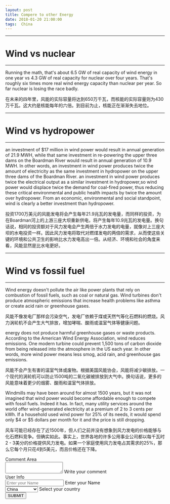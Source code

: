 ```yaml
---
layout: post
title: Compere to other Energy
date: 2018-01-20 21:00:00
tags:  China
---
```

<hr />
<h1 id="heading1">Wind vs nuclear</h1>
<hr />
<p>Running the math, that's about 6.5 GW of real capacity of wind energy in one year vs 4.3 GW of real capacity for nuclear over four years. That's roughly six times more real wind energy capacity than nuclear per year.  So far nuclear is losing the race badly.</p>
<p>在未来的四年里，风能的实际容量将达到650万千瓦，而核能的实际容量则为430万千瓦。这大约是核能每年的六倍。到目前为止，核能正在渐渐失去地位。</p>

<hr />
<h1 id="heading1">Wind vs hydropower</h1>
<hr />
<p>an investment of $17 million in wind power would result in annual generation of 21.9 MWH, while that same investment in re-powering the upper three dams on the Boardman River would result in annual generation of 10.9 MWH.  In other words, an investment in wind power produces twice the amount of electricity as the same investment in hydropower on the upper three dams of the Boardman River.
an investment in wind power produces twice the electrical output as a similar investment in hydropower,so wind power would displace twice the demand for coal-fired power, thus reducing these critical environmental and public health impacts by twice the amount over hydropower.  From an economic, environmental and social standpoint, wind is clearly a better investment than hydropower.</p>
<p>投资1700万美元的风能发电将会产生每年21.9兆瓦的发电量，而同样的投资，为在Boardman河上的上游三座大坝重新供电，将产生每年10.9兆瓦的发电量。换句话说，相同的投资额对于风力发电会产生两倍于水力发电的电量，就像对上三座大坝的水电投资一样。因此风力发电将取代对燃煤发电的两倍的需求，从而使这些关键的环境和公共卫生的影响比水力发电高出一倍。从经济、环境和社会的角度来看，风能显然是比水电更好。</p>


<hr />
<h1 id="heading1">Wind vs fossil fuel</h1>
<hr />
<p>Wind energy doesn't pollute the air like power plants that rely on combustion of fossil fuels, such as coal or natural gas. Wind turbines don't produce atmospheric emissions that increase health problems like asthma or create acid rain or greenhouse gases.</p>
<p>风能不像发电厂那样会污染空气，发电厂依赖于煤或天然气等化石燃料的燃烧。风力涡轮机不会产生大气排放，增加哮喘、酸雨或温室气体等健康问题。</p>
<p> energy does not produce harmful greenhouse gases or waste products. According to the American Wind Energy Association, wind reduces emissions. One modern turbine could prevent 1,500 tons of carbon dioxide from being released into the atmosphere in the US each year.  In other words, more wind power means less smog, acid rain, and greenhouse gas emissions.</p>
<p>风能不会产生有害的温室气体或废物。根据美国风能协会，风能将减少碳排放。一个现代的涡轮机可以防止1500吨的二氧化碳被排放到大气中。换句话说，更多的风能意味着更少的烟雾、酸雨和温室气体排放。</p>
<p>Windmills may have been around for almost 1500 years, but it was not imagined that wind power would become affordable enough to compete with fossil fuels. Indeed it has. In fact, many utility services around the world offer wind-generated electricity at a premium of 2 to 3 cents per kWh. If a household used wind power for 25% of its needs, it would spend only $4 or $5 dollars per month for it and the price is still dropping.</p>
<p>风车可能已经存在了近1500年，但人们之前并没有想象到风力发电的价格能够与化石燃料竞争。但确实如此。事实上，世界各地的许多公用事业公司都以每千瓦时2 - 3美分的价格提供风力发电。如果一个家庭使用风力发电占其需求的25%，那么它每个月只花4到5美元，而且价格还在下降。</p>


<main class="flex flex-wrap justify-around align-item items-center" markdown="0">
<div class="flex flex-column items-center">
  <label class="www-example-label bold mb3">Comment Area</label>
  <div class="ampstart-input inline-block relative m0 p0 mb3 ">
    <textarea name="name13" id="ip13" class="block border-none  p0 m0" rows="2"></textarea>
    <label for="ip13" class="absolute top-0 right-0 bottom-0 left-0" aria-hidden="true">Write your comment</label>
  </div>
</div>
</main>
<main class="flex flex-wrap justify-around align-item items-center" markdown="0">
<div class="flex flex-column items-center">
  <label class="www-example-label bold mb3">User Info</label>
  <div class="ampstart-input inline-block relative m0 p0 mb3 ">
    <input type="text" value="" name="name1" id="ip1" class="block border-none p0 m0 user-valid valid" placeholder="Enter your Name">
    <label for="ip1" class="absolute top-0 right-0 bottom-0 left-0" aria-hidden="true">Enter your Name</label>
  </div>
</div>
</main>
<main class="flex flex-wrap justify-around align-item items-center" markdown="0">
<div class="flex flex-column items-center">
  <div class="ampstart-input inline-block relative m0 p0 mb3 ">
    <select name="name12" id="ip12" class="block border-none p0 m0 user-valid valid">
        <option value="">China</option>
        <option value="">United States</option>
        <option value="">Japan</option>
        <option value="">South Korea</option>
    </select>
    <label for="ip12" class="absolute top-0 right-0 bottom-0 left-0" aria-hidden="true">Select your country</label>
  </div>
</div>
</main>
<main class="flex flex-wrap justify-around align-item items-center">
<div class="flex flex-column mb2 items-center">
<button class="ampstart-btn">
SUBMIT
</button>
</div>
<div class="flex flex-column mb2 items-center">
